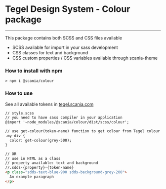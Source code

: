 # Tegel Design System - Colour package

---

This package contains both SCSS and CSS files available
- SCSS available for import in your sass development
- CSS classes for text and background
- CSS custom properties / CSS variables available through scania-theme

### How to install with npm

```shell
> npm i @scania/colour
```

### How to use

See all available tokens in [tegel.scania.com](https://tegel.scania.com/foundations/foundation-colors/specification)

```html
// style.scss
// you need to have sass compiler in your application
@import '~node_modules/@scania/colour/dist/scss/colour';

// use get-colour(token-name) function to get colour from Tegel colour scale
.my-div {
  color: get-colour(grey-500);
}

// OR
// use in HTML as a class
// property available: text and background
//.sdds-{property}-{token-name}
<p class="sdds-text-blue-900 sdds-background-grey-200">
  An example paragraph
</p>
```




